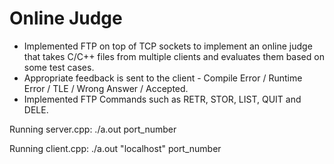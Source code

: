 # Online Judge

- Implemented FTP on top of TCP sockets to implement an online judge that takes C/C++ files from multiple clients    and evaluates them based on some test cases.
- Appropriate feedback is sent to the client - Compile Error / Runtime Error / TLE / Wrong Answer / Accepted.
- Implemented FTP Commands such as RETR, STOR, LIST, QUIT and DELE.

Running server.cpp:
./a.out port_number

Running client.cpp:
./a.out "localhost" port_number
